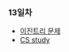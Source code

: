 <h3> 13일차</h3>
<ul>
	<li><a href="https://github.com/southoftheriver/TIL/tree/master/Book/%ED%8C%8C%EC%9D%B4%EC%8D%AC%EC%95%8C%EA%B3%A0%EB%A6%AC%EC%A6%98%EC%9D%B8%ED%84%B0%EB%B7%B0/14.%ED%8A%B8%EB%A6%AC">이진트리 문제</a></li>
	<li><a href="https://github.com/hh99-CSstudy/1day1logIT/blob/main/day7_%ED%94%84%EB%A1%9C%EC%84%B8%EC%84%9C%2C%20%EB%8D%94%ED%95%98%EA%B8%B0%ED%94%84%EB%A1%9C%EA%B7%B8%EB%9E%A8.md">CS study</a></li>            
</ul>
